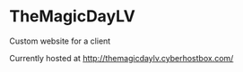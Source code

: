 # TheMagicDayLV
Custom website for a client

Currently hosted at http://themagicdaylv.cyberhostbox.com/
